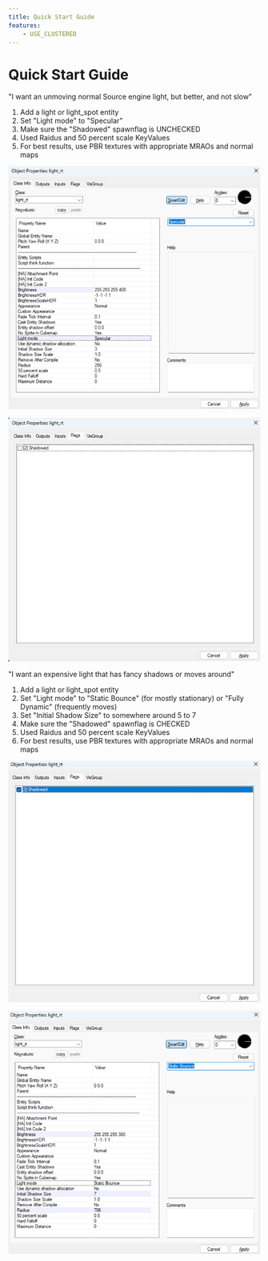 ```yaml
---
title: Quick Start Guide
features:
    - USE_CLUSTERED
---
```

# Quick Start Guide

"I want an unmoving normal Source engine light, but better, and not slow"

1. Add a light or light_spot entity
2. Set "Light mode" to "Specular"
3. Make sure the "Shadowed" spawnflag is UNCHECKED
4. Used Raidus and 50 percent scale KeyValues
5. For best results, use PBR textures with appropriate MRAOs and normal maps

![Keyvalues](images/basic_light1.png)

![Spawnflags](images/basic_light2.png)

"I want an expensive light that has fancy shadows or moves around"

1. Add a light or light_spot entity
2. Set "Light mode" to "Static Bounce" (for mostly stationary) or "Fully Dynamic" (frequently moves)
3. Set "Initial Shadow Size" to somewhere around 5 to 7
4. Make sure the "Shadowed" spawnflag is CHECKED
5. Used Raidus and 50 percent scale KeyValues
6. For best results, use PBR textures with appropriate MRAOs and normal maps

![Keyvalues](images/fancy_light2.png)

![Spawnflags](images/fancy_light1.png)
